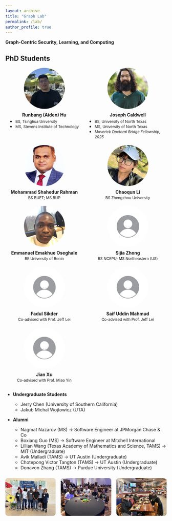 ```yaml
---
layout: archive
title: "Graph Lab"
permalink: /lab/
author_profile: true
---
```


<strong>Graph-Centric Security, Learning, and Computing</strong>

## PhD Students

<!-- Put headshots in /images/students/ with the filenames below (or rename) -->
<div style="display:grid;grid-template-columns:repeat(auto-fill,minmax(160px,1fr));gap:18px;align-items:start;margin:12px 0 28px;">

  <div style="text-align:center;">
    <img src="../images/Runbang.jpeg" alt="Runbang (Aiden) Hu" style="width:128px;height:128px;object-fit:cover;border-radius:50%;display:block;margin:0 auto 10px;">
    <div>
    <strong>Runbang (Aiden) Hu</strong>
    <ul style="list-style:disc;margin:4px auto 0;padding-left:18px;text-align:left;display:inline-block;line-height:1.1;">
      <li style="margin:0;"><small>BS, Tsinghua University</small></li>
      <li style="margin:0;"><small>MS, Stevens Institute of Technology</small></li>
    </ul>
    </div>
  </div>

  <div style="text-align:center;">
    <img src="../images/Joe.PNG" alt="Joseph Caldwell" style="width:128px;height:128px;object-fit:cover;border-radius:50%;display:block;margin:0 auto 10px;">
    <div>
    <strong>Joseph Caldwell</strong>
    <ul style="list-style:disc;margin:4px auto 0;padding-left:18px;text-align:left;display:inline-block;line-height:1.1;">
      <li style="margin:0;"><small>BS, University of North Texas</small></li>
      <li style="margin:0;"><small>MS, University of North Texas</small></li>
      <li style="margin:0;"><small><em>Maverick Doctoral Bridge Fellowship, 2025</em></small></li>
    </ul>
    </div>
  </div>

  <div style="text-align:center;">
    <img src="../images/Shahed.JPG" alt="Mohammad Shahedur Rahman" style="width:128px;height:128px;object-fit:cover;border-radius:50%;display:block;margin:0 auto 10px;">
    <div><strong>Mohammad Shahedur Rahman</strong><br/><small>BS BUET; MS BUP</small></div>
  </div>

  <div style="text-align:center;">
    <img src="../images/Chaoqun.jpeg" alt="Chaoqun Li" style="width:128px;height:128px;object-fit:cover;border-radius:50%;display:block;margin:0 auto 10px;">
    <div><strong>Chaoqun Li</strong><br/><small>BS Zhengzhou University</small></div>
  </div>

  <div style="text-align:center;">
    <img src="../images/Emmanuel.JPEG" alt="Emmanuel Emakhue Oseghale" style="width:128px;height:128px;object-fit:cover;border-radius:50%;display:block;margin:0 auto 10px;">
    <div><strong>Emmanuel Emakhue Oseghale</strong><br/><small>BE University of Benin</small></div>
  </div>

  <div style="text-align:center;">
    <img src="../images/placeholder.png" alt="Sijia Zhong" style="width:128px;height:128px;object-fit:cover;border-radius:50%;display:block;margin:0 auto 10px;">
    <div><strong>Sijia Zhong</strong><br/><small>BS NCEPU; MS Northeastern (US)</small></div>
  </div>

  <div style="text-align:center;">
    <img src="../images/placeholder.png" alt="Fadul Sikder" style="width:128px;height:128px;object-fit:cover;border-radius:50%;display:block;margin:0 auto 10px;">
    <div><strong>Fadul Sikder</strong><br/><small>Co-advised with Prof. Jeff Lei</small></div>
  </div>

  <div style="text-align:center;">
    <img src="../images/placeholder.png" alt="Saif Uddin Mahmud" style="width:128px;height:128px;object-fit:cover;border-radius:50%;display:block;margin:0 auto 10px;">
    <div><strong>Saif Uddin Mahmud</strong><br/><small>Co-advised with Prof. Jeff Lei</small></div>
  </div>

  <div style="text-align:center;">
    <img src="../images/placeholder.png" alt="Jian Xu" style="width:128px;height:128px;object-fit:cover;border-radius:50%;display:block;margin:0 auto 10px;">
    <div><strong>Jian Xu</strong><br/><small>Co-advised with Prof. Miao Yin</small></div>
  </div>

</div>

* **Undergraduate Students**
    * Jerry Chen (University of Southern California)
    * Jakub Michal Wojtowicz (UTA)

* **Alumni**
    * Nagmat Nazarov (MS) &rarr; Software Engineer at JPMorgan Chase \& Co
    * Boxiang Guo (MS) &rarr; Software Engineer at Mitchell International
    * Lillian Wang (Texas Academy of Mathematics and Science, TAMS) &rarr; MIT (Undergraduate)
    * Avik Malladi (TAMS) &rarr; UT Austin (Undergraduate)
    * Chotepong Victor Tangton (TAMS) &rarr; UT Austin (Undergraduate)
    * Donavon Zhang (TAMS) &rarr; Purdue University (Undergraduate)


<!-- Three images in one row -->
<div style="display:grid;grid-template-columns:repeat(3,minmax(0,1fr));gap:16px;align-items:center;margin-top:24px;">
  <img src="../images/IMG_6848.JPG"
       alt="Graph Lab group picture, June 21, 2023"
       loading="lazy"
       style="width:100%;height:auto;border-radius:8px;object-fit:cover;">
  <img src="../images/IMG_6851.JPG"
       alt="Graph Lab group picture 2"
       loading="lazy"
       style="width:100%;height:auto;border-radius:8px;object-fit:cover;">
  <img src="../images/IMG_2629.jpeg"
       alt="Graph Lab group picture 3"
       loading="lazy"
       style="width:100%;height:auto;border-radius:8px;object-fit:cover;">
</div>

